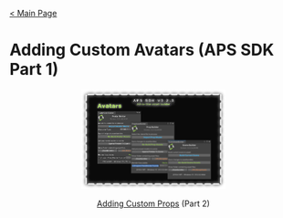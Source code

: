 [< Main Page](index.md)

# Adding Custom Avatars (APS SDK Part 1)

<p align="center">
  <a href="img/aps sdk avatar builder main.png">
     <img width="50%" height="15%" src="img/aps sdk avatar builder main.png">
  </a>
</p>

<p align="center">
  <a href="apssdk_part2.md">Adding Custom Props</a> (Part 2)
</p>
